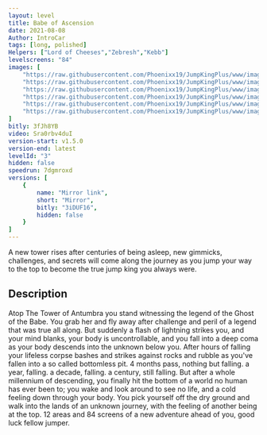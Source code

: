 ```yaml
---
layout: level
title: Babe of Ascension
date: 2021-08-08
Author: IntroCar
tags: [long, polished]
Helpers: ["Lord of Cheeses","Zebresh","Kebb"]
levelscreens: "84"
images: [
    "https://raw.githubusercontent.com/Phoenixx19/JumpKingPlus/www/images/workshop/levels/ws3-banner.png",
    "https://raw.githubusercontent.com/Phoenixx19/JumpKingPlus/www/images/workshop/levels/ws3-2.png",
    "https://raw.githubusercontent.com/Phoenixx19/JumpKingPlus/www/images/workshop/levels/ws3-3.png",
    "https://raw.githubusercontent.com/Phoenixx19/JumpKingPlus/www/images/workshop/levels/ws3-4.png",
    "https://raw.githubusercontent.com/Phoenixx19/JumpKingPlus/www/images/workshop/levels/ws3-5.png",
    "https://raw.githubusercontent.com/Phoenixx19/JumpKingPlus/www/images/workshop/levels/ws3-6.png"
]
bitly: 3fJh8YB
video: Sra0rbv4duI
version-start: v1.5.0
version-end: latest
levelId: "3"
hidden: false
speedrun: 7dgmroxd
versions: [
    {
        name: "Mirror link",
        short: "Mirror",
        bitly: "3iDUF16",
        hidden: false
    }
]
---
```


A new tower rises after centuries of being asleep, new gimmicks, challenges, and secrets will come along the journey as you jump your way to the top to become the true jump king you always were.

<!-- more -->

<div id="description">
    <h2>Description</h2>
    <p>Atop The Tower of Antumbra you stand witnessing the legend of the Ghost of the Babe. You grab her and fly away after challenge and peril of a legend that was true all along. But suddenly a flash of lightning strikes you, and your mind blanks, your body is uncontrollable, and you fall into a deep coma as your body descends into the unknown below you. After hours of falling your lifeless corpse bashes and strikes against rocks and rubble as you've fallen into a so called bottomless pit. 4 months pass, nothing but falling. a year, falling. a decade, falling. a century, still falling. But after a whole millennium of descending, you finally hit the bottom of a world no human has ever been to; you wake and look around to see no life, and a cold feeling down through your body. You pick yourself off the dry ground and walk into the lands of an unknown journey, with the feeling of another being at the top. 12 areas and 84 screens of a new adventure ahead of you, good luck fellow jumper.</p>
</div>
